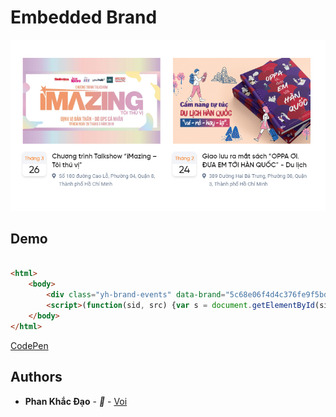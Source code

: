 # Embedded Brand

![sdk-yh-brand-events](../assets/demo/embedded_brand_001.png)

## Demo

```html

<html>
    <body>
        <div class="yh-brand-events" data-brand="5c68e06f4d4c376fe9f5bdfe"></div>
        <script>(function(sid, src) {var s = document.getElementById(sid); if (!s) {var e = document.createElement('script'); e.id = sid; e.src = src;document.head.appendChild(e);}})('youhub-widget-sdk', '//static.youhub.vn/js/widget/sdk.js')</script>
    </body>
</html>

```

[CodePen](https://codepen.io/daofresh-the-vuer/pen/Rdzbrx)

## Authors

* **Phan Khắc Đạo** - *🐘* - [Voi](https://github.com/daofresh)